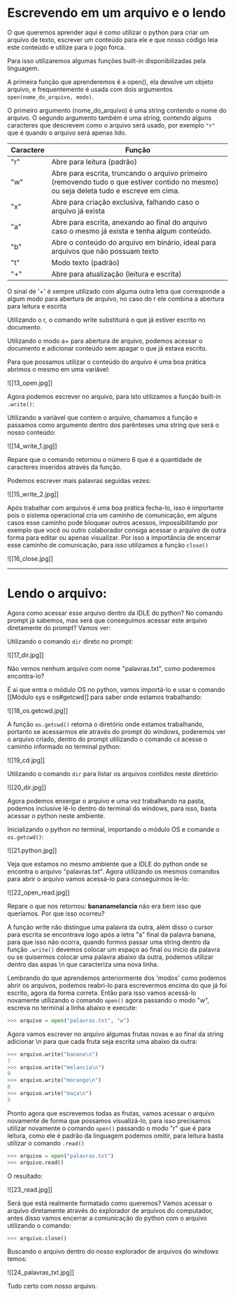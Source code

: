 # Escrevendo em um arquivo e o lendo

O que queremos aprender aqui é como utilizar o python para criar um arquivo de texto, escrever um conteúdo para ele e que nosso código leia este conteúdo e utilize para o jogo forca.

Para isso utilizaremos algumas funções built-in disponibilizadas pela linguagem.

A primeira função que aprenderemos é a open(), ela devolve um objeto arquivo, e frequentemente é usada com dois argumentos `open(nome_do_arquivo, modo)`.

O primeiro argumento (nome_do_arquivo) é uma string contendo o nome do arquivo. O segundo argumento também é uma string, contendo alguns caracteres que descrevem como o arquivo será usado, por exemplo `"r"` que é quando o arquivo será apenas lido.

| Caractere | Função                                                       |
| --------- | ------------------------------------------------------------ |
| "r"       | Abre para leitura (padrão)                                   |
| "w"       | Abre para escrita, truncando o arquivo primeiro (removendo tudo o que estiver contido no mesmo) ou seja deleta tudo e escreve em cima. |
| "x"       | Abre para criação exclusiva, falhando caso o arquivo já exista |
| "a"       | Abre para escrita, anexando ao final do arquivo caso o mesmo já exista e tenha algum conteúdo. |
| "b"       | Abre o conteúdo do arquivo em binário, ideal para arquivos que não possuam texto |
| "t"       | Modo texto (padrão)                                          |
| "+"       | Abre para atualização (leitura e escrita)                    |

O sinal de '+' é sempre utilizado com alguma outra letra que corresponde a algum modo para abertura de arquivo, no caso do r ele combina a abertura para leitura e escrita

Utilizando o r, o comando write substituirá o que já estiver escrito no documento.

Utilizando o modo a+ para abertura de arquivo, podemos acessar o documento e adicionar conteúdo sem apagar o que já estava escrito.

Para que possamos utilizar o conteúdo do arquivo é uma boa prática abrimos o mesmo em uma variável:

![[13_open.jpg]]

Agora podemos escrever no arquivo, para isto utilizamos a função built-in `.write()`:

Utilizando a variável que contem o arquivo, chamamos a função e passamos como argumento dentro dos parênteses uma string que será o nosso conteúdo:

![[14_write_1.jpg]]

Repare que o comando retornou o número 6 que é a quantidade de caracteres inseridos através da função.

Podemos escrever mais palavras seguidas vezes:

![[15_write_2.jpg]]

Após trabalhar com arquivos é uma boa prática fecha-lo, isso é importante pois o sistema operacional cria um caminho de comunicação, em alguns casos esse caminho pode bloquear outros acessos, impossibilitando por exemplo que você ou outro colaborador consiga acessar o arquivo de outra forma para editar ou apenas visualizar. Por isso a importância de encerrar esse caminho de comunicação, para isso utilizamos a função `close()`

![[16_close.jpg]]

---



# Lendo o arquivo:

Agora como acessar esse arquivo dentro da IDLE do python? No comando prompt já sabemos, mas será que conseguimos acessar este arquivo diretamente do prompt? Vamos ver:

Utilizando o comando `dir` direto no prompt: 

![[17_dir.jpg]]

Não vemos nenhum arquivo com nome "palavras.txt", como poderemos encontra-lo?

É ai que entra o módulo OS no python, vamos importá-lo e usar o comando [[Módulo sys e os#getcwd]] para saber onde estamos trabalhando:

![[18_os.getcwd.jpg]]

A função `os.getcwd()` retorna o diretório onde estamos trabalhando, portanto se acessarmos ele através do prompt do windows, poderemos ver o arquivo criado, dentro do prompt utilizando o comando `cd` acesse o caminho informado no terminal python:

![[19_cd.jpg]]

Utilizando o comando `dir` para listar os arquivos contidos neste diretório:

![[20_dir.jpg]]

Agora podemos enxergar o arquivo e uma vez trabalhando na pasta, podemos inclusive lê-lo dentro do terminal do windows, para isso, basta acessar o python neste ambiente.

Inicializando o python no terminal, importando o módulo OS e comande o `os.getcwd()`:

![[21.python.jpg]]

Veja que estamos no mesmo ambiente que a IDLE do python onde se encontra o arquivo "palavras.txt". Agora utilizando os mesmos comandos para abrir o arquivo vamos acessá-lo para conseguirmos le-lo:

![[22_open_read.jpg]]

Repare o que nos retornou: **bananamelancia** não era bem isso que queríamos. Por que isso ocorreu?

A função write não distingue uma palavra da outra, além disso o cursor para escrita se encontrava logo após a letra "a" final da palavra banana, para que isso não ocorra, quando formos passar uma string dentro da função `.write()` devemos colocar um espaço ao final ou início da palavra ou se quisermos colocar uma palavra abaixo da outra, podemos utilizar dentro das aspas \n que caracteriza uma nova linha.

Lembrando do que aprendemos anteriormente dos 'modos' como podemos abrir os arquivos, podemos reabri-lo para escrevermos encima do que já foi escrito, agora da forma correta. Então para isso vamos acessá-lo novamente utilizando o comando `open()` agora passando o modo "w", escreva no terminal a linha abaixo e execute:

```python
>>> arquivo = open("palavras.txt", "w")
```

Agora vamos escrever no arquivo algumas frutas novas e ao final da string adicionar \n para que cada fruta seja escrita uma abaixo da outra:

```python
>>> arquivo.write("banana\n")
7
>>> arquivo.write("melancia\n")
9
>>> arquivo.write("morango\n")
8
>>> arquivo.write("maça\n")
5
```

Pronto agora que escrevemos todas as frutas, vamos acessar o arquivo novamente de forma que possamos visualizá-lo, para isso precisamos utilizar novamente o comando `open()` passando o modo "r" que é para leitura, como ele é padrão da linguagem podemos omitir, para leitura basta utilizar o comando `.read()`

```python
>>> arquivo = open("palavras.txt")
>>> arquivo.read()
```

O resultado:

![[23_read.jpg]]

Será que está realmente formatado como queremos? Vamos acessar o arquivo diretamente através do explorador de arquivos do computador, antes disso vamos encerrar a comunicação do python com o arquivo utilizando o comando:

```python
>>> arquivo.close()
```

Buscando o arquivo dentro do nosso explorador de arquivos do windows temos:

![[24_palavras_txt.jpg]]

Tudo certo com nosso arquivo. 

